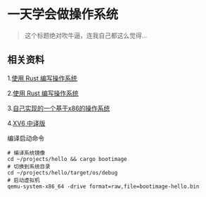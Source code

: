 # 一天学会做操作系统
> 这个标题绝对吹牛逼，连我自己都这么觉得...


## 相关资料 
1.[使用 Rust 编写操作系统](https://rust.cc/article?id=57e7ead4-7596-41cb-913e-7bd075caa7f4)

2.[使用 Rust 编写操作系统](https://github.com/rustcc/writing-an-os-in-rust)

3.[自己实现的一个基于x86的操作系统](https://bbs.pediy.com/thread-182967.htm)

4.[XV6 中译版](https://github.com/deyuhua/xv6-book-chinese/blob/master/book/zh/chap01.md)

编译启动命令
```shell
# 编译系统镜像
cd ~/projects/hello && cargo bootimage
# 切换到系统目录
cd ~/projects/hello/target/os/debug
# 启动虚拟机
qemu-system-x86_64 -drive format=raw,file=bootimage-hello.bin

```


